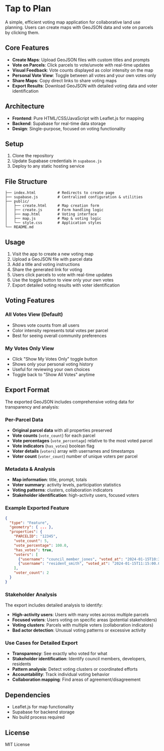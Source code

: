 # Tap to Plan

A simple, efficient voting map application for collaborative land use planning. Users can create maps with GeoJSON data and vote on parcels by clicking them.

## Core Features

- **Create Maps**: Upload GeoJSON files with custom titles and prompts
- **Vote on Parcels**: Click parcels to vote/unvote with real-time updates
- **Visual Feedback**: Vote counts displayed as color intensity on the map
- **Personal Vote View**: Toggle between all votes and your own votes only
- **Share Maps**: Copy direct links to share voting maps
- **Export Results**: Download GeoJSON with detailed voting data and voter identification

## Architecture

- **Frontend**: Pure HTML/CSS/JavaScript with Leaflet.js for mapping
- **Backend**: Supabase for real-time data storage
- **Design**: Single-purpose, focused on voting functionality

## Setup

1. Clone the repository
2. Update Supabase credentials in `supabase.js`
3. Deploy to any static hosting service

## File Structure

```
├── index.html          # Redirects to create page
├── supabase.js         # Centralized configuration & utilities
├── public/
│   ├── create.html     # Map creation form
│   ├── create.js       # Form handling logic
│   ├── map.html        # Voting interface
│   ├── map.js          # Map & voting logic
│   └── style.css       # Application styles
└── README.md
```

## Usage

1. Visit the app to create a new voting map
2. Upload a GeoJSON file with parcel data
3. Add a title and voting instructions
4. Share the generated link for voting
5. Users click parcels to vote with real-time updates
6. Use the toggle button to view only your own votes
7. Export detailed voting results with voter identification

## Voting Features

### **All Votes View (Default)**
- Shows vote counts from all users
- Color intensity represents total votes per parcel
- Best for seeing overall community preferences

### **My Votes Only View**
- Click "Show My Votes Only" toggle button
- Shows only your personal voting history
- Useful for reviewing your own choices
- Toggle back to "Show All Votes" anytime

## Export Format

The exported GeoJSON includes comprehensive voting data for transparency and analysis:

### **Per-Parcel Data**
- **Original parcel data** with all properties preserved
- **Vote counts** (`vote_count`) for each parcel
- **Vote percentages** (`vote_percentage`) relative to the most voted parcel
- **Vote indicators** (`has_votes`) boolean flag
- **Voter details** (`voters`) array with usernames and timestamps
- **Voter count** (`voter_count`) number of unique voters per parcel

### **Metadata & Analysis**
- **Map information**: title, prompt, totals
- **Voter summary**: activity levels, participation statistics
- **Voting patterns**: clusters, collaboration indicators
- **Stakeholder identification**: high-activity users, focused voters

### **Example Exported Feature**
```json
{
  "type": "Feature",
  "geometry": { ... },
  "properties": {
    "PARCELID": "12345",
    "vote_count": 5,
    "vote_percentage": 100.0,
    "has_votes": true,
    "voters": [
      {"username": "council_member_jones", "voted_at": "2024-01-15T10:30:00.000Z"},
      {"username": "resident_smith", "voted_at": "2024-01-15T11:15:00.000Z"}
    ],
    "voter_count": 2
  }
}
```

### **Stakeholder Analysis**
The export includes detailed analysis to identify:
- **High-activity users**: Users with many votes across multiple parcels
- **Focused voters**: Users voting on specific areas (potential stakeholders)
- **Voting clusters**: Parcels with multiple voters (collaboration indicators)
- **Bad actor detection**: Unusual voting patterns or excessive activity

### **Use Cases for Detailed Export**
- **Transparency**: See exactly who voted for what
- **Stakeholder identification**: Identify council members, developers, residents
- **Pattern analysis**: Detect voting clusters or coordinated efforts
- **Accountability**: Track individual voting behavior
- **Collaboration mapping**: Find areas of agreement/disagreement

## Dependencies

- Leaflet.js for map functionality
- Supabase for backend storage
- No build process required

## License

MIT License 